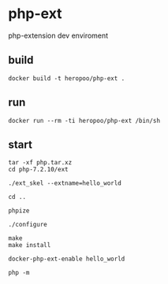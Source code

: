# php-ext

php-extension dev enviroment

## build 
```
docker build -t heropoo/php-ext .
```

## run 
```
docker run --rm -ti heropoo/php-ext /bin/sh
```

## start
```
tar -xf php.tar.xz
cd php-7.2.10/ext

./ext_skel --extname=hello_world

cd ..

phpize

./configure

make
make install

docker-php-ext-enable hello_world

php -m
```

